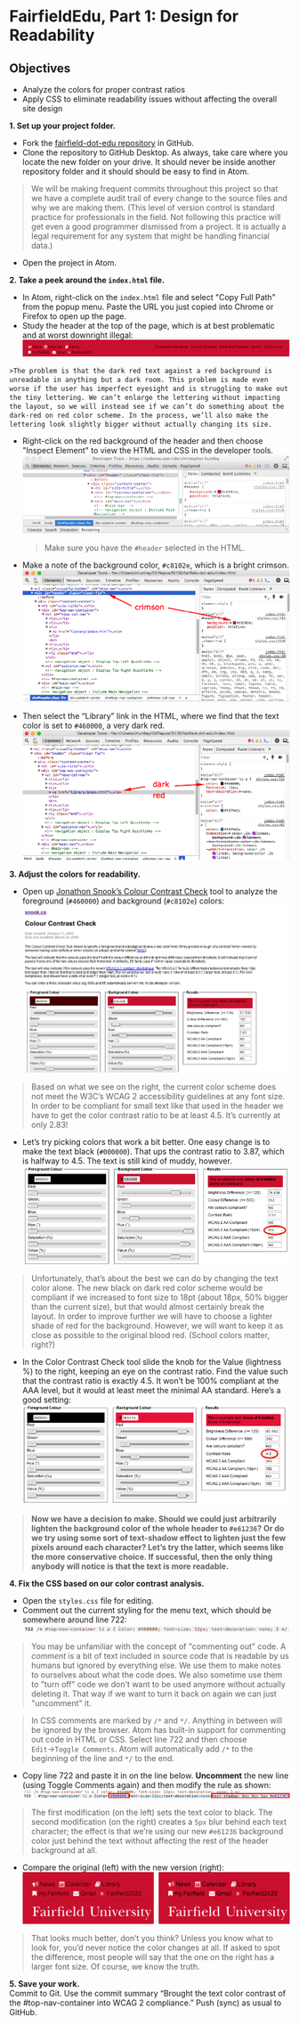 # FairfieldEdu, Part 1: Design for Readability
## Objectives
* Analyze the colors for proper contrast ratios
* Apply CSS to eliminate readability issues without affecting the overall site design

**1. Set up your project folder.**

  * Fork the [fairfield-dot-edu repository](https://github.com/christopherhuntley/fairfield-dot-edu) in GitHub.
  * Clone the repository to GitHub Desktop. As always, take care where you locate the new folder on your drive. It should never be inside another repository folder and it should should be easy to find in Atom.
  > We will be making frequent commits throughout this project so that we have a complete audit trail of every change to the source files and why we are making them. (This level of version control is standard practice for professionals in the field. Not following this practice will get even a good programmer dismissed from a project. It is actually a legal requirement for any system that might be handling financial data.)

  * Open the project in Atom.

**2. Take a peek around the `index.html` file.**
  * In Atom, right-click on the `index.html` file and select "Copy Full Path" from the popup menu. Paste the URL you just copied into Chrome or Firefox to open up the page.
  *  Study the header at the top of the page, which is at best problematic and at worst downright illegal:
    ![](images/part1s2a.png)

    >The problem is that the dark red text against a red background is unreadable in anything but a dark room. This problem is made even worse if the user has imperfect eyesight and is struggling to make out the tiny lettering. We can’t enlarge the lettering without impacting the layout, so we will instead see if we can’t do something about the dark-red on red color scheme. In the process, we’ll also make the lettering look slightly bigger without actually changing its size.

  * Right-click on the red background of the header and then choose "Inspect Element" to view the HTML and CSS in the developer tools.
    ![](images/part1s2b.png)

    >Make sure you have the `#header` selected in the HTML.  

  * Make a note of the background color, `#c8102e`, which is a bright crimson.
    ![](images/part1s2c.png)

  *  Then select the “Library” link in the HTML, where we find that the text color is set to `#460000`, a very dark red.
    ![](images/part1s2d.png)

**3. Adjust the colors for readability.**
  * Open up [Jonathon Snook’s Colour Contrast Check](http://www.snook.ca/technical/colour_contrast/colour.html#fg=460000,bg=C8102E) tool to analyze the foreground (`#460000`) and background (`#c8102e`) colors:
  ![](images/part1s3a.png)

  >Based on what we see on the right, the current color scheme does not meet the W3C’s WCAG 2 accessibility guidelines at any font size. In order to be compliant for small text like that used in the header we have to get the color contrast ratio to be at least 4.5. It’s currently at only 2.83!

  * Let’s try picking colors that work a bit better. One easy change is to make the text black (`#000000`). That ups the contrast ratio to 3.87, which is halfway to 4.5. The text is still kind of muddy, however.
    ![](images/part1s3b.png)

  >Unfortunately, that’s about the best we can do by changing the text color alone. The new black on dark red color scheme would be compliant if we increased to font size to 18pt (about 18px, 50% bigger than the current size), but that would almost certainly break the layout. In order to improve further we will have to choose a lighter shade of red for the background. However, we will want to keep it as close as possible to the original blood red. (School colors matter, right?)

  * In the Color Contrast Check tool slide the knob for the Value (lightness %) to the right, keeping an eye on the contrast ratio. Find the value such that the contrast ratio is exactly 4.5. It won’t be 100% compliant at the AAA level, but it would at least meet the minimal AA standard. Here’s a good setting:
    ![](images/part1s3c.png)

  >**Now we have a decision to make. Should we could just arbitrarily lighten the background color of the whole header to `#e61236`? Or do we try using some sort of text-shadow effect to lighten just the few pixels around each character? Let’s try the latter, which seems like the more conservative choice. If successful, then the only thing anybody will notice is that the text is more readable.**

**4. Fix the CSS based on our color contrast analysis.**
  * Open the `styles.css` file for editing.
  * Comment out the current styling for the menu text, which should be somewhere around line 722:
  ![](images/part1s4a.png)

  > You may be unfamiliar with the concept of "commenting out" code. A *comment* is a bit of text included in source code that is readable by us humans but ignored by everything else. We use them to make notes to ourselves about what the code does. We also sometime use them to "turn off" code we don't want to be used anymore without actually deleting it. That way if we want to turn it back on again we can just "uncomment" it.

  > In CSS comments are marked by `/*` and `*/`. Anything in between will be ignored by the browser. Atom has built-in support for commenting out code in HTML or CSS. Select line 722 and then choose `Edit`→`Toggle Comments`. Atom will automatically add `/*` to the beginning of the line and `*/` to the end.

  * Copy line 722 and paste it in on the line below. **Uncomment**  the new line (using Toggle Comments again) and then modify the rule as shown:
  ![](images/part1s4b.png)

  >The first modification (on the left) sets the text color to black. The second modification (on the right) creates a `5px` blur behind each text character; the effect is that we’re using our new `#e61236` background color just behind the text without affecting the rest of the header background at all.

  * Compare the original (left) with the new version (right):  
  ![](images/part1s4c.png)

  >That looks much better, don’t you think? Unless you know what to look for, you’d never notice the color changes at all. If asked to spot the difference, most people will say that the one on the right has a larger font size. Of course, we know the truth.

**5. Save your work.**  
Commit to Git. Use the commit summary “Brought the text color contrast of the #top-nav-container into WCAG 2 compliance.” Push (sync) as usual to GitHub. 
